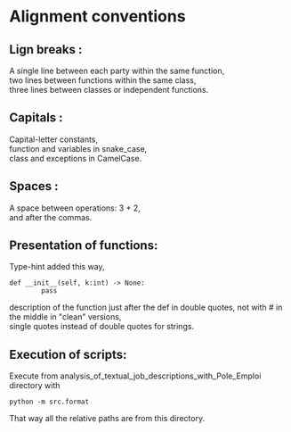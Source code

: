 # Alignment conventions  



## Lign breaks :  
A single line between each party within the same function,  
two lines between functions within the same class,  
three lines between classes or independent functions.  



## Capitals :  
Capital-letter constants,  
function and variables in snake_case,  
class and exceptions in CamelCase.  



## Spaces :  
A space between operations: 3 + 2,  
and after the commas.  



## Presentation of functions:  
Type-hint added this way,  
``` 
def __init__(self, k:int) -> None:
        pass
``` 
description of the function just after the def in double quotes, not with # in the middle in "clean" versions,  
single quotes instead of double quotes for strings.  



## Execution of scripts:  
Execute from analysis_of_textual_job_descriptions_with_Pole_Emploi directory with  
``` 
python -m src.format
```
That way all the relative paths are from this directory.  